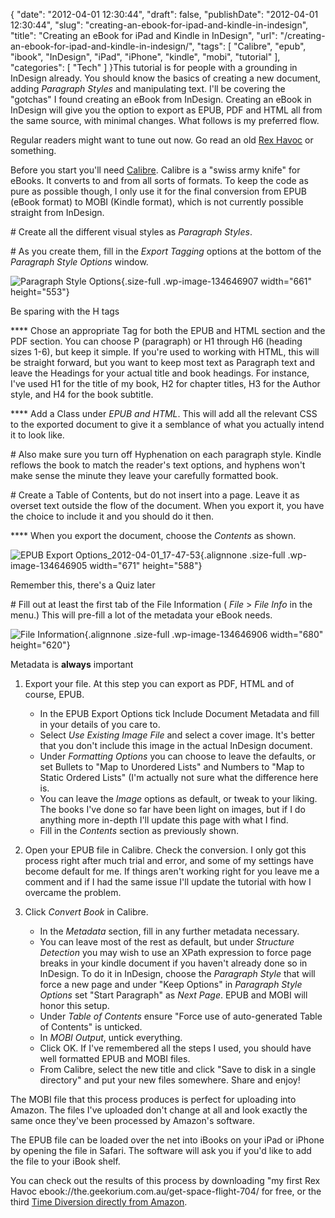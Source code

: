 {
    "date": "2012-04-01 12:30:44",
    "draft": false,
    "publishDate": "2012-04-01 12:30:44",
    "slug": "creating-an-ebook-for-ipad-and-kindle-in-indesign",
    "title": "Creating an eBook for iPad and Kindle in InDesign",
    "url": "\/creating-an-ebook-for-ipad-and-kindle-in-indesign\/",
    "tags": [
        "Calibre",
        "epub",
        "ibook",
        "InDesign",
        "iPad",
        "iPhone",
        "kindle",
        "mobi",
        "tutorial"
    ],
    "categories": [
        "Tech"
    ]
}This tutorial is for people with a grounding in InDesign already. You
should know the basics of creating a new document, adding *Paragraph
Styles* and manipulating text. I'll be covering the "gotchas" I found
creating an eBook from InDesign. Creating an eBook in InDesign will give
you the option to export as EPUB, PDF and HTML all from the same source,
with minimal changes. What follows is my preferred flow.

Regular readers might want to tune out now. Go read an old [Rex
Havoc](//the.geekorium.com.au/category/space-flight-704/) or something.

Before you start you'll need
[Calibre](http://calibre-ebook.com/download). Calibre is a "swiss army
knife" for eBooks. It converts to and from all sorts of formats. To keep
the code as pure as possible though, I only use it for the final
conversion from EPUB (eBook format) to MOBI (Kindle format), which is
not currently possible straight from InDesign.

\# Create all the different visual styles as *Paragraph Styles*.

\# As you create them, fill in the *Export Tagging* options at the
bottom of the *Paragraph Style Options* window.

![](//turbo.geekorium.com.au/wp-content/uploads/Paragraph-Style-Options_2012-04-01_17-05-47.png "Paragraph Style Options"){.size-full
.wp-image-134646907 width="661" height="553"}

Be sparing with the H tags

**** Chose an appropriate Tag for both the EPUB and HTML section and the
PDF section. You can choose P (paragraph) or H1 through H6 (heading
sizes 1-6), but keep it simple. If you're used to working with HTML,
this will be straight forward, but you want to keep most text as
Paragraph text and leave the Headings for your actual title and book
headings. For instance, I've used H1 for the title of my book, H2 for
chapter titles, H3 for the Author style, and H4 for the book subtitle.

**** Add a Class under *EPUB and HTML*. This will add all the relevant
CSS to the exported document to give it a semblance of what you actually
intend it to look like.

\# Also make sure you turn off Hyphenation on each paragraph style.
Kindle reflows the book to match the reader's text options, and hyphens
won't make sense the minute they leave your carefully formatted book.

\# Create a Table of Contents, but do not insert into a page. Leave it
as overset text outside the flow of the document. When you export it,
you have the choice to include it and you should do it then.

**** When you export the document, choose the *Contents* as shown.

![](//turbo.geekorium.com.au/wp-content/uploads/EPUB-Export-Options_2012-04-01_17-47-53.png "EPUB Export Options_2012-04-01_17-47-53"){.alignnone
.size-full .wp-image-134646905 width="671" height="588"}

Remember this, there's a Quiz later

\# Fill out at least the first tab of the File Information ( *File* &gt;
*File Info* in the menu.) This will pre-fill a lot of the metadata your
eBook needs.

![](//turbo.geekorium.com.au/wp-content/uploads/File-Information-for-Time-Diversion.png "File Information"){.alignnone
.size-full .wp-image-134646906 width="680" height="620"}

Metadata is **always** important

1.  Export your file. At this step you can export as PDF, HTML and of
    course, EPUB.
    -   In the EPUB Export Options tick Include Document Metadata and
        fill in your details of you care to.
    -   Select *Use Existing Image File* and select a cover image. It's
        better that you don't include this image in the actual
        InDesign document.
    -   Under *Formatting Options* you can choose to leave the defaults,
        or set Bullets to "Map to Unordered Lists" and Numbers to "Map
        to Static Ordered Lists" (I'm actually not sure what the
        difference here is.
    -   You can leave the *Image* options as default, or tweak to
        your liking. The books I've done so far have been light on
        images, but if I do anything more in-depth I'll update this page
        with what I find.
    -   Fill in the *Contents* section as previously shown.

2.  Open your EPUB file in Calibre. Check the conversion. I only got
    this process right after much trial and error, and some of my
    settings have become default for me. If things aren't working right
    for you leave me a comment and if I had the same issue I'll update
    the tutorial with how I overcame the problem.
3.  Click *Convert Book* in Calibre.
    -   In the *Metadata* section, fill in any further
        metadata necessary.
    -   You can leave most of the rest as default, but under *Structure
        Detection* you may wish to use an XPath expression to force page
        breaks in your kindle document if you haven't already done so
        in InDesign. To do it in InDesign, choose the *Paragraph Style*
        that will force a new page and under "Keep Options" in
        *Paragraph Style Options* set "Start Paragraph" as *Next Page*.
        EPUB and MOBI will honor this setup.
    -   Under *Table of Contents* ensure "Force use of auto-generated
        Table of Contents" is unticked.
    -   In *MOBI Output*, untick everything.
    -   Click OK. If I've remembered all the steps I used, you should
        have well formatted EPUB and MOBI files.
    -   From Calibre, select the new title and click "Save to disk in a
        single directory" and put your new files somewhere. Share and
        enjoy!

The MOBI file that this process produces is perfect for uploading into
Amazon. The files I've uploaded don't change at all and look exactly the
same once they've been processed by Amazon's software.

The EPUB file can be loaded over the net into iBooks on your iPad or
iPhone by opening the file in Safari. The software will ask you if you'd
like to add the file to your iBook shelf.

You can check out the results of this process by downloading "my first
Rex Havoc ebook://the.geekorium.com.au/get-space-flight-704/ for free,
or the third [Time Diversion directly from
Amazon](http://amzn.com/B00718SIHQ).